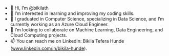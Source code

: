 - 👋 Hi, I’m @bikilath
- 👀 I’m interested in learning and improving my coding skills.
- 🌱 I graduated in Computer Science, specializing in Data Science, and I’m currently working as an Azure Cloud Engineer.
- 💞️ I’m looking to collaborate on Machine Learning, Data Engineering, and Cloud Computing projects.
- 📫 You can reach me on LinkedIn: Bikila Tefera Hunde (www.linkedin.com/in/bikila-hunde).

<!---
bikilath/bikilath is a ✨ special ✨ repository because its `README.md` (this file) appears on your GitHub profile.
You can click the Preview link to take a look at your changes.
--->
